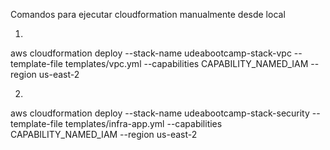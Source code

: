 Comandos para ejecutar cloudformation manualmente desde local

1.
aws cloudformation deploy --stack-name udeabootcamp-stack-vpc --template-file templates/vpc.yml --capabilities CAPABILITY_NAMED_IAM --region us-east-2

2.
aws cloudformation deploy --stack-name udeabootcamp-stack-security --template-file templates/infra-app.yml --capabilities CAPABILITY_NAMED_IAM --region us-east-2
